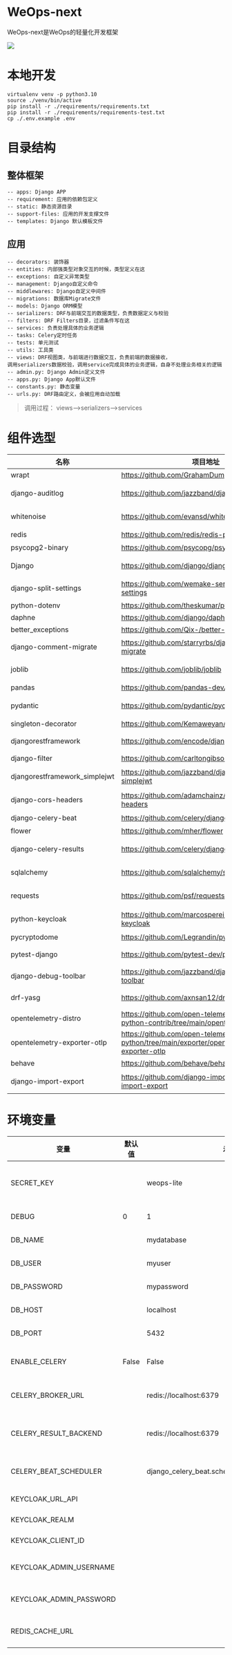 # WeOps-next

WeOps-next是WeOps的轻量化开发框架

![](https://wedoc.canway.net/imgs/img/weopsVlite/产品介绍/小嘉.png)





# 本地开发

```
virtualenv venv -p python3.10
source ./venv/bin/active
pip install -r ./requirements/requirements.txt
pip install -r ./requirements/requirements-test.txt
cp ./.env.example .env
```

# 目录结构

## 整体框架

```
-- apps: Django APP
-- requirement: 应用的依赖包定义
-- static: 静态资源目录
-- support-files: 应用的开发支撑文件
-- templates: Django 默认模板文件
```

## 应用

```
-- decorators: 装饰器
-- entities: 内部强类型对象交互的时候，类型定义在这
-- exceptions: 自定义异常类型
-- management: Django自定义命令
-- middlewares: Django自定义中间件
-- migrations: 数据库Migrate文件
-- models: Django ORM模型
-- serializers: DRF与前端交互的数据类型，负责数据定义与校验
-- filters: DRF Filters目录，过滤条件写在这
-- services: 负责处理具体的业务逻辑
-- tasks: Celery定时任务
-- tests: 单元测试
-- utils: 工具类
-- views: DRF视图类，与前端进行数据交互，负责前端的数据接收，
调用serializers数据校验，调用service完成具体的业务逻辑，自身不处理业务相关的逻辑
-- admin.py: Django Admin定义文件
-- apps.py: Django App默认文件
-- constants.py: 静态变量
-- urls.py: DRF路由定义，会被应用自动加载
```

> 调用过程： views-->serializers-->services

# 组件选型

| 名称                            | 项目地址                                                                                                  | 用途                     |
|-------------------------------|-------------------------------------------------------------------------------------------------------|------------------------|
| wrapt                         | https://github.com/GrahamDumpleton/wrapt                                                              | 通用装饰器代理                |
| django-auditlog               | https://github.com/jazzband/django-auditlog                                                           | Django 自动审计日志模块        |
| whitenoise                    | https://github.com/evansd/whitenoise                                                                  | 静态文件Serving库           |
| redis                         | https://github.com/redis/redis-py                                                                     | redis驱动                |
| psycopg2-binary               | https://github.com/psycopg/psycopg2                                                                   | Postgres驱动             |
| Django                        | https://github.com/django/django                                                                      | Django Web框架           |
| django-split-settings         | https://github.com/wemake-services/django-split-settings                                              | Django Settings 分离库    |
| python-dotenv                 | https://github.com/theskumar/python-dotenv                                                            | 环境变量管理库                |
| daphne                        | https://github.com/django/daphne                                                                      | ASGI Server            |
| better_exceptions             | https://github.com/Qix-/better-exceptions                                                             | 异常信息打印库                |
| django-comment-migrate        | https://github.com/starryrbs/django-comment-migrate                                                   | Django Model注释迁移库      |
| joblib                        | https://github.com/joblib/joblib                                                                      | 轻量级Pipeline库           |
| pandas                        | https://github.com/pandas-dev/pandas                                                                  | 数据分析库                  |
| pydantic                      | https://github.com/pydantic/pydantic                                                                  | Python强类型库             |
| singleton-decorator           | https://github.com/Kemaweyan/singleton_decorator                                                      | 单例装饰器                  |
| djangorestframework           | https://github.com/encode/django-rest-framework                                                       | Django Rest API库       |
| django-filter                 | https://github.com/carltongibson/django-filter                                                        | DRF过滤工具类               |
| djangorestframework_simplejwt | https://github.com/jazzband/djangorestframework-simplejwt                                             | DRF Jwt认证后端            |
| django-cors-headers           | https://github.com/adamchainz/django-cors-headers                                                     | Django跨域工具             |
| django-celery-beat            | https://github.com/celery/django-celery-beat                                                          | 定时任务                   |
| flower                        | https://github.com/mher/flower                                                                        | Celery监控               |
| django-celery-results         | https://github.com/celery/django-celery-results                                                       | Celery任务后端存储           |
| sqlalchemy                    | https://github.com/sqlalchemy/sqlalchemy                                                              | 数据库访问工具类               |
| requests                      | https://github.com/psf/requests                                                                       | HTTP请求工具类              |
| python-keycloak               | https://github.com/marcospereirampj/python-keycloak                                                   | Keycloak客户端            |
| pycryptodome                  | https://github.com/Legrandin/pycryptodome                                                             | 加密函数库                  |
| pytest-django                 | https://github.com/pytest-dev/pytest-django                                                           | Pytest Django插件        |
| django-debug-toolbar          | https://github.com/jazzband/django-debug-toolbar                                                      | Django Debug工具         |
| drf-yasg                      | https://github.com/axnsan12/drf-yasg                                                                  | DRF Swagger库           |
| opentelemetry-distro          | https://github.com/open-telemetry/opentelemetry-python-contrib/tree/main/opentelemetry-distro         | OpenTelemetry Provider |
| opentelemetry-exporter-otlp   | https://github.com/open-telemetry/opentelemetry-python/tree/main/exporter/opentelemetry-exporter-otlp | OTLP协议导出器              |
| behave                        | https://github.com/behave/behave                                                                      | BDD测试库                 |
| django-import-export          | https://github.com/django-import-export/django-import-export                                          | Django 导入导出库           |

# 环境变量

| 变量                           | 默认值   | 示例                                              | 备注                 |
|------------------------------|-------|-------------------------------------------------|--------------------|
| SECRET_KEY                   |       | weops-lite                                      | 密钥，用于加密和保护敏感信息     |
| DEBUG                        | 0     | 1                                               | 是否开启调试模式           |
| DB_NAME                      |       | mydatabase                                      | 数据库名称              |
| DB_USER                      |       | myuser                                          | 数据库用户名             |
| DB_PASSWORD                  |       | mypassword                                      | 数据库密码              |
| DB_HOST                      |       | localhost                                       | 数据库主机              |
| DB_PORT                      |       | 5432                                            | 数据库端口              |
| ENABLE_CELERY                | False | False                                           | 是否启用Celery任务队列     |
| CELERY_BROKER_URL            |       | redis://localhost:6379                          | Celery任务队列的代理URL   |
| CELERY_RESULT_BACKEND        |       | redis://localhost:6379                          | Celery任务结果的后端存储URL |
| CELERY_BEAT_SCHEDULER        |       | django_celery_beat.schedulers:DatabaseScheduler | Celery的定时任务调度器     |
| KEYCLOAK_URL_API             |       |                                                 | KeyCloak API地址     |
| KEYCLOAK_REALM               |       |                                                 | KeyCloak Realm     |
| KEYCLOAK_CLIENT_ID           |       |                                                 | KeyCloak客户端ID      |
| KEYCLOAK_ADMIN_USERNAME      |       |                                                 | KeyCloak管理员用户名     |
| KEYCLOAK_ADMIN_PASSWORD      |       |                                                 | KeyCloak管理员密码      |
| REDIS_CACHE_URL              |       |                                                 | Django Redis缓存URL  |

